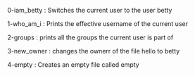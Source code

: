 0-iam_betty : Switches the current user to the user betty

1-who_am_i : Prints the effective username of the current user

2-groups : prints all the groups the current user is part of

3-new_owner : changes the ownerr of the file hello to betty

4-empty : Creates an empty file called empty


